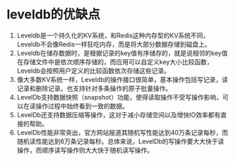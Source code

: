 leveldb的优缺点
=================

1. Leveldb是一个持久化的KV系统，和Redis这种内存型的KV系统不同，Leveldb不会像Redis一样狂吃内存，而是将大部分数据存储到磁盘上。
2. Leveldb在储存数据时，是根据记录的key值有序储存的，就是说相邻的key值在存储文件中是依次顺序存储的，而应用可以自定义key大小比较函数，Leveldb会按照用户定义的比较函数依次存储这些记录。
3. 像大多数KV系统一样，Leveldb的操作接口很简单，基本操作包括写记录，读记录和删除记录。也支持针对多条操作的原子批量操作。
4. LevelDb支持数据快照（snapshot）功能，使得读取操作不受写操作影响，可以在读操作过程中始终看到一致的数据。
5. LevelDb还支持数据压缩等操作，这对于减小存储空间以及增快IO效率都有直接的帮助。
6. LevelDb性能非常突出，官方网站报道其随机写性能达到40万条记录每秒，而随机读性能达到6万条记录每秒。总体来说，LevelDb的写操作要大大快于读操作，而顺序读写操作则大大快于随机读写操作。

